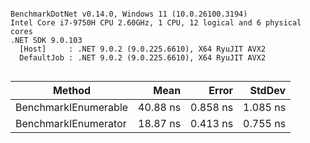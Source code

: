 ```

BenchmarkDotNet v0.14.0, Windows 11 (10.0.26100.3194)
Intel Core i7-9750H CPU 2.60GHz, 1 CPU, 12 logical and 6 physical cores
.NET SDK 9.0.103
  [Host]     : .NET 9.0.2 (9.0.225.6610), X64 RyuJIT AVX2
  DefaultJob : .NET 9.0.2 (9.0.225.6610), X64 RyuJIT AVX2


```
| Method               | Mean     | Error    | StdDev   |
|--------------------- |---------:|---------:|---------:|
| BenchmarkIEnumerable | 40.88 ns | 0.858 ns | 1.085 ns |
| BenchmarkIEnumerator | 18.87 ns | 0.413 ns | 0.755 ns |

